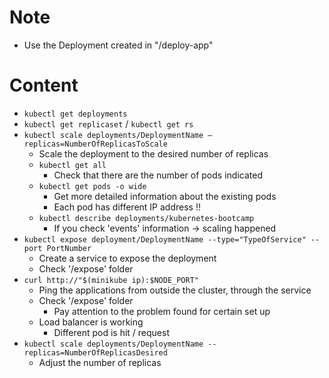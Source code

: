 # Note
* Use the Deployment created in "/deploy-app"

# Content
* `kubectl get deployments`
* `kubectl get replicaset` / `kubectl get rs`
* `kubectl scale deployments/DeploymentName —replicas=NumberOfReplicasToScale`
  * Scale the deployment to the desired number of replicas
  * `kubectl get all`
    * Check that there are the number of pods indicated
  * `kubectl get pods -o wide`
    * Get more detailed information about the existing pods
    * Each pod has different IP address !!
  * `kubectl describe deployments/kubernetes-bootcamp`
    * If you check 'events' information -> scaling happened
* `kubectl expose deployment/DeploymentName --type="TypeOfService" --port PortNumber`
  * Create a service to expose the deployment
  * Check '/expose' folder
* `curl http://"$(minikube ip):$NODE_PORT"`
  * Ping the applications from outside the cluster, through the service
  * Check '/expose' folder
    * Pay attention to the problem found for certain set up
  * Load balancer is working
    * Different pod is hit / request
* `kubectl scale deployments/DeploymentName --replicas=NumberOfReplicasDesired`
  * Adjust the number of replicas
  